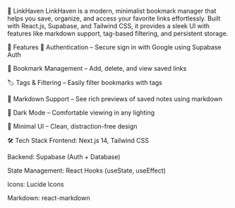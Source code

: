 🔗 LinkHaven
LinkHaven is a modern, minimalist bookmark manager that helps you save, organize, and access your favorite links effortlessly. Built with React.js, Supabase, and Tailwind CSS, it provides a sleek UI with features like markdown support, tag-based filtering, and persistent storage.


🚀 Features
🔐 Authentication – Secure sign in with Google using Supabase Auth

📌 Bookmark Management – Add, delete, and view saved links

🏷️ Tags & Filtering – Easily filter bookmarks with tags

🧾 Markdown Support – See rich previews of saved notes using markdown

🌙 Dark Mode – Comfortable viewing in any lighting

🧼 Minimal UI – Clean, distraction-free design

🛠️ Tech Stack
Frontend: Next.js 14, Tailwind CSS

Backend: Supabase (Auth + Database)

State Management: React Hooks (useState, useEffect)

Icons: Lucide Icons

Markdown: react-markdown
